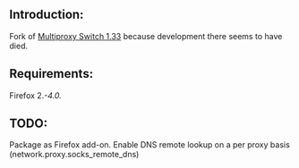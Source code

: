 Introduction:
----------------------
Fork of [Multiproxy Switch 1.33](http://multiproxyswitch.blogspot.com/) because development there seems to have died.

Requirements:
----------------------
Firefox 2.*-4.0.*

TODO:
----------------------
Package as Firefox add-on.
Enable DNS remote lookup on a per proxy basis (network.proxy.socks_remote_dns)
